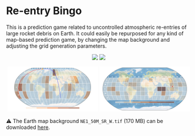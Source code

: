 # Re-entry Bingo

This is a prediction game related to uncontrolled atmospheric re-entries of large rocket debris on Earth. It could easily be repurposed for any kind of map-based prediction game, by changing the map background and adjusting the grid generation parameters.

<p float="left" align="center">
<img src="plots/grid.png" width="49%" />
<img src="plots/trajectory_grid.png" width="49%" /> 
</p>

<p float="left" align="center">
<img src="plots/trajectory_heatmap.png" width="49%" />
<img src="plots/trajectory_heatmap_impact.png" width="49%" /> 
</p>

:warning: The Earth map background `NE1_50M_SR_W.tif` (170 MB) can be downloaded [here](https://www.naturalearthdata.com/http//www.naturalearthdata.com/download/50m/raster/NE1_50M_SR_W.zip).
